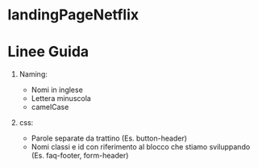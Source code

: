# landingPageNetflix

# Linee Guida

1. Naming:
   - Nomi in inglese
   - Lettera minuscola
   - camelCase

2. css:
   - Parole separate da trattino (Es. button-header)
   - Nomi classi e id con riferimento al blocco che stiamo sviluppando (Es. faq-footer, form-header)
